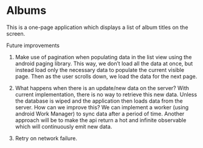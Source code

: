 # Albums
This is a one-page application which displays a list of album titles on the screen.

Future improvements

1. Make use of pagination when populating data in the list view using the android paging library. This way, we don’t load all the data at once, but instead load only the necessary data to populate the current visible page. Then as the user scrolls down, we load the data for the next page.

2. What happens when there is an update/new data on the server? With current implementation, there is no way to retrieve this new data. Unless the database is wiped and the application then loads data from the server. How can we improve this? We can implement a worker (using android Work Manager) to sync data after a period of time. Another approach will be to make the api return a hot and infinite observable which will continuously emit new data.

3. Retry on network failure.

